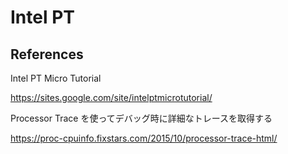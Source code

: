 # Intel PT

## References

Intel PT Micro Tutorial

https://sites.google.com/site/intelptmicrotutorial/

Processor Trace を使ってデバッグ時に詳細なトレースを取得する

https://proc-cpuinfo.fixstars.com/2015/10/processor-trace-html/

